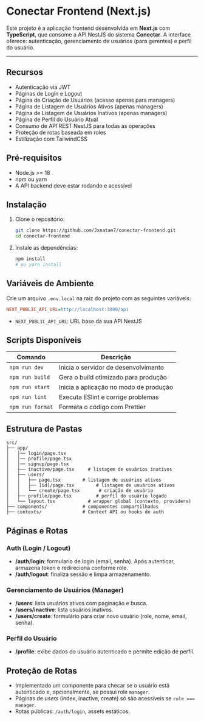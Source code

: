 # Conectar Frontend (Next.js)

Este projeto é a aplicação frontend desenvolvida em **Next.js** com **TypeScript**, que consome a API NestJS do sistema **Conectar**. A interface oferece: autenticação, gerenciamento de usuários (para gerentes) e perfil do usuário.

---

## Recursos

- Autenticação via JWT
- Páginas de Login e Logout
- Página de Criação de Usuários (acesso apenas para managers)
- Página de Listagem de Usuários Ativos (apenas managers)
- Página de Listagem de Usuários Inativos (apenas managers)
- Página de Perfil do Usuário Atual
- Consumo de API REST NestJS para todas as operações
- Proteção de rotas baseada em roles
- Estilização com TailwindCSS

## Pré-requisitos

- Node.js >= 18
- npm ou yarn
- A API backend deve estar rodando e acessível

## Instalação

1. Clone o repositório:

   ```bash
   git clone https://github.com/Jxnatan7/conectar-frontend.git
   cd conectar-frontend
   ```

2. Instale as dependências:

   ```bash
   npm install
   # ou yarn install
   ```

## Variáveis de Ambiente

Crie um arquivo `.env.local` na raiz do projeto com as seguintes variáveis:

```ini
NEXT_PUBLIC_API_URL=http://localhost:3000/api
```

- `NEXT_PUBLIC_API_URL`: URL base da sua API NestJS

## Scripts Disponíveis

| Comando          | Descrição                              |
| ---------------- | -------------------------------------- |
| `npm run dev`    | Inicia o servidor de desenvolvimento   |
| `npm run build`  | Gera o build otimizado para produção   |
| `npm run start`  | Inicia a aplicação no modo de produção |
| `npm run lint`   | Executa ESlint e corrige problemas     |
| `npm run format` | Formata o código com Prettier          |

## Estrutura de Pastas

```text
src/
├── app/
│   │── login/page.tsx
│   │── profile/page.tsx
│   │── signup/page.tsx
│   ├── inactive/page.tsx     # listagem de usuários inativos
│   ├── users/
│   │   ├── page.tsx        # listagem de usuários ativos
│   │   ├── [id]/page.tsx        # listagem de usuários ativos
│   │   └── create/page.tsx       # criação de usuário
│   ├── profile/page.tsx         # perfil do usuário logado
│   └── layout.tsx            # wrapper global (contexto, providers)
├── components/             # componentes compartilhados
├── contexts/               # Context API ou hooks de auth
```

## Páginas e Rotas

### Auth (Login / Logout)

- **/auth/login**: formulario de login (email, senha). Após autenticar, armazena token e redireciona conforme role.
- **/auth/logout**: finaliza sessão e limpa armazenamento.

### Gerenciamento de Usuários (Manager)

- **/users**: lista usuários ativos com paginação e busca.
- **/users/inactive**: lista usuários inativos.
- **/users/create**: formulário para criar novo usuário (role, nome, email, senha).

### Perfil do Usuário

- **/profile**: exibe dados do usuário autenticado e permite edição de perfil.

## Proteção de Rotas

- Implementado um componente para checar se o usuário está autenticado e, opcionalmente, se possui role `manager`.
- Páginas de _users_ (index, inactive, create) só são acessíveis se `role === manager`.
- Rotas públicas: `/auth/login`, assets estáticos.
